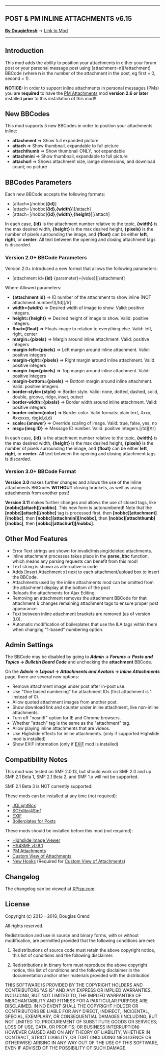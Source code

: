 ------

## **POST & PM INLINE ATTACHMENTS v6.15**

[**By Dougiefresh**](http://www.simplemachines.org/community/index.php?action=profile;u=253913) -> [Link to Mod](http://custom.simplemachines.org/mods/index.php?mod=3770)

------

## Introduction
This mod adds the ability to position your attachments in either your forum post or your personal message post using [attachment=n][/attachment] BBCode (where **n** is the number of the attachment in the post, eg first = 0, second = 1).

**NOTICE:** In order to support inline attachments in personal messages (PMs) you are **required** to have the [PM Attachments](https://custom.simplemachines.org/mods/index.php?mod=1974) mod **version 2.6 or later** installed **prior** to this installation of this mod!!

## New BBCodes
This mod supports 5 new BBCodes in order to position your attachments inline:

- **attachment** => Show full expanded picture
- **attach** => Show thumbnail, expandable to full picture
- **attachthumb** => Show thumbnail ONLY, not expandable
- **attachmini** => Show thumbnail, expandable to full picture
- **attachurl** => Shows attachment size, iamge dimensions, and download count; no picture

## BBCodes Parameters
Each new BBCode accepts the following formats:

- [attach=[/nobbc]**{id}**]
- [attach=[/nobbc]**{id}**,**{width}**][/attach]
- [attach=[/nobbc]**{id}**,**{width}**,**{height}**][/attach]

In each case, **{id}** is the attachment number relative to the topic, **{width}** is the max desired width, **{height}** is the max desired height, **{pixels}** is the number of pixels surrounding the image, and **{float}** can be either **left**, **right**, or **center**.  All text between the opening and closing attachment tags is discarded.

### Version 2.0+ BBCode Parameters

Version 2.0+ introduced a new format that allows the following parameters:

- [attachment id=**{id}** {parameter}={value}][/attachment]

Where Allowed parameters:

- **{attachment id}** => ID number of the attachment to show inline (NOT attachment number!)[/td][/tr]
- **width={width}** => Desired width of image to show.  Valid: positive integers.
- **height={height}** => Desired height of image to show.  Valid: positive integers.
- **float={float}** => Floats image to relation to everything else.  Valid: left, right, center
- **margin={pixels}** => Margin around inline attachment.  Valid: positive integers
- **margin-left={pixels}** => Left margin around inline attachment.  Valid: positive integers
- **margin-right={pixels}** => Right margin around inline attachment.  Valid: positive integers
- **margin-top={pixels}** => Top margin around inline attachment.  Valid: positive integers
- **margin-bottom={pixels}** => Bottom margin around inline attachment.  Valid: positive integers
- **border-style={style}** => Border style.  Valid: none, dotted, dashed, solid, double, groove, ridge, inset, outset
- **border-width={pixels}** => Border width around inline attachment.  Valid: positive integers
- **border-color={color}** => Border color.  Valid formats: plain text, #xxx, #xxxxxx, rbg(d,d,d)
- **scale={answer}** => Override scaling of image.  Valid: true, false, yes, no
- **msg={msg ID}** => Message ID number.  Valid: positive integers.[/td][/tr]

In each case, **{id}** is the attachment number relative to the topic, **{width}** is the max desired width, **{height}** is the max desired height, **{pixels}** is the number of pixels surrounding the image, and **{float}** can be either **left**, **right**, or **center**.  All text between the opening and closing attachment tags is discarded.

### Version 3.0+ BBCode Format
**Version 3.0** makes further changes and allows the use of the inline attachments BBCodes **WITHOUT** closing brackets, as well as using attachments from another post!

**Version 3.11** makes further changes and allows the use of closed tags, like **[nobbc][attach][/nobbc]**.  This new form is autonumbered!  Note that the **[nobbc][attach][/nobbc]** tag is processed first, then **[nobbc][attachment][/nobbc]**, then **[nobbc][attachmini][/nobbc]**, then **[nobbc][attachthumb][/nobbc]**, then **[nobbc][attachurl][/nobbc]**.

## Other Mod Features

- Error Text strings are shown for invalid/missing/deleted attachments.
- Inline attachment processes takes place in the **parse_bbc** function, which means any parsing requests can benefit from this mod!
- Text string is shown as alternative in code
- Adds [Insert Attachment x] next to each attachment/upload box to insert the BBCode.
- Attachments used by the inline attachments mod can be omitted from the attachment display at the bottom of the post
- Reloads the attachments for Ajax Editing.
- Removing an attachment removes the attachment BBCode for that attachment & changes remaining attachment tags to ensure proper post appearance.
- Text between inline attachment brackets are removed (as of version 3.0).
- Automatic modification of boilerplates that use the ILA tags within them when changing "1-based" numbering option.

## Admin Settings
The BBCode may be disabled by going to ***Admin* -> *Forums* -> *Posts and Topics* -> *Bulletin Board Code*** and unchecking the **attachment** BBCode.

On the ***Admin* -> *Layout* -> *Attachments and Avatars* -> *Inline Attachments*** page, there are several new options:

- Remove attachment image under post after in-post use.
- Use "One based numbering" for attachment IDs (first attachment is 1 instead of 0).
- Allow quoted attachment images from another post.
- Show download link and counter under inline attachment, like non-inline attachments.
- Turn off "nosniff" option for IE and Chrome browsers.
- Whether "attach" tag is the same as the "attachment" tag.
- Allow playing inline attachments that are videos.
- Use Highslide effects for inline attachments. (only if supported Highslide mod is installed)
- Show EXIF information (only if [EXIF](http://custom.simplemachines.org/mods/index.php?mod=169) mod is installed)

## Compatibility Notes
This mod was tested on SMF 2.0.13, but should work on SMF 2.0 and up.  SMF 2.1 Beta 1, SMF 2.1 Beta 2, and SMF 1.x will not be supported.

SMF 2.1 Beta 3 is NOT currently supported.

These mods can be installed at any time (not required):

- [JQLightBox](http://custom.simplemachines.org/mods/index.php?mod=1605)
- [SCEditor4Smf](http://custom.simplemachines.org/mods/index.php?mod=3594)
- [EXIF](http://custom.simplemachines.org/mods/index.php?mod=169)
- [Boilerplates for Posts](http://custom.simplemachines.org/mods/index.php?mod=2233)

These mods should be installed before this mod (not required):
- [Highslide Image Viewer](http://custom.simplemachines.org/mods/index.php?mod=1450)
- [HS4SMF v0.8.1](https://github.com/Spuds/SMF-HS4SMF)
- [PM Attachments](http://custom.simplemachines.org/mods/index.php?mod=1974)
- [Custom View of Attachments](https://dragomano.ru/mods/custom-view-of-attachments)
- [New Hooks](https://www.simplemachines.org/community/index.php?topic=418177.msg3499865#msg3499865) (Required for [Custom View of Attachments](https://dragomano.ru/mods/custom-view-of-attachments))

## Changelog
The changelog can be viewed at [XPtsp.com](http://www.xptsp.com/board/free-modifications/post-and-pm-inline-attachments/?tab=1).

## License
Copyright (c) 2013 - 2018, Douglas Orend

All rights reserved.

Redistribution and use in source and binary forms, with or without modification, are permitted provided that the following conditions are met:

1. Redistributions of source code must retain the above copyright notice, this list of conditions and the following disclaimer.

2. Redistributions in binary form must reproduce the above copyright notice, this list of conditions and the following disclaimer in the documentation and/or other materials provided with the distribution.

THIS SOFTWARE IS PROVIDED BY THE COPYRIGHT HOLDERS AND CONTRIBUTORS "AS IS" AND ANY EXPRESS OR IMPLIED WARRANTIES, INCLUDING, BUT NOT LIMITED TO, THE IMPLIED WARRANTIES OF MERCHANTABILITY AND FITNESS FOR A PARTICULAR PURPOSE ARE DISCLAIMED. IN NO EVENT SHALL THE COPYRIGHT HOLDER OR CONTRIBUTORS BE LIABLE FOR ANY DIRECT, INDIRECT, INCIDENTAL, SPECIAL, EXEMPLARY, OR CONSEQUENTIAL DAMAGES (INCLUDING, BUT NOT LIMITED TO, PROCUREMENT OF SUBSTITUTE GOODS OR SERVICES; LOSS OF USE, DATA, OR PROFITS; OR BUSINESS INTERRUPTION) HOWEVER CAUSED AND ON ANY THEORY OF LIABILITY, WHETHER IN CONTRACT, STRICT LIABILITY, OR TORT (INCLUDING NEGLIGENCE OR OTHERWISE) ARISING IN ANY WAY OUT OF THE USE OF THIS SOFTWARE, EVEN IF ADVISED OF THE POSSIBILITY OF SUCH DAMAGE.
